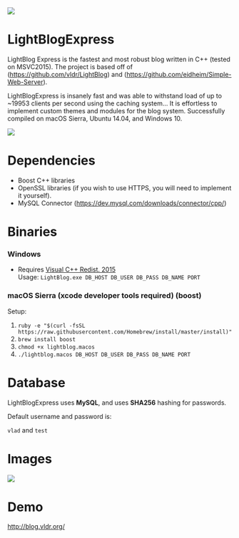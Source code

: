 <img src="http://i.imgur.com/1HMmEwX.png" />

# LightBlogExpress
LightBlog Express is the fastest and most robust blog written in C++ (tested on MSVC2015). The project is based off of (https://github.com/vldr/LightBlog) and (https://github.com/eidheim/Simple-Web-Server).

LightBlogExpress is insanely fast and was able to withstand load of up to ~19953 clients per second using the caching system...
It is effortless to implement custom themes and modules for the blog system. Successfully compiled on macOS Sierra, Ubuntu 14.04, and Windows 10.

<img src="http://i.imgur.com/l2YqPM4.png" />

# Dependencies
* Boost C++ libraries
* OpenSSL libraries (if you wish to use HTTPS, you will need to implement it yourself).
* MySQL Connector (https://dev.mysql.com/downloads/connector/cpp/)

# Binaries
### Windows
- Requires <a href="https://www.microsoft.com/en-ca/download/details.aspx?id=48145">Visual C++ Redist. 2015</a><br>
Usage: `LightBlog.exe DB_HOST DB_USER DB_PASS DB_NAME PORT`

### macOS Sierra (xcode developer tools required) (boost)
Setup: 
1. `ruby -e "$(curl -fsSL https://raw.githubusercontent.com/Homebrew/install/master/install)"`
2. `brew install boost`
3. `chmod +x lightblog.macos`
4. `./lightblog.macos DB_HOST DB_USER DB_PASS DB_NAME PORT`

# Database
LightBlogExpress uses <b>MySQL</b>, and uses <b>SHA256</b> hashing for passwords.

Default username and password is:

`vlad` and `test`

# Images
<img src="http://i.imgur.com/FmlGIFC.png" />

# Demo 
http://blog.vldr.org/


